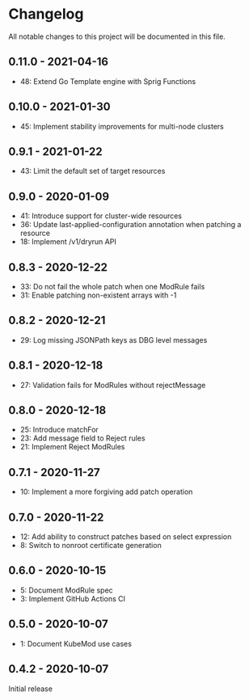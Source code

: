 # Changelog

All notable changes to this project will be documented in this file.


## 0.11.0 - 2021-04-16

* 48: Extend Go Template engine with Sprig Functions

## 0.10.0 - 2021-01-30

* 45: Implement stability improvements for multi-node clusters

## 0.9.1 - 2021-01-22

* 43: Limit the default set of target resources

## 0.9.0 - 2020-01-09

* 41: Introduce support for cluster-wide resources
* 36: Update last-applied-configuration annotation when patching a resource
* 18: Implement /v1/dryrun API

## 0.8.3 - 2020-12-22

* 33: Do not fail the whole patch when one ModRule fails
* 31: Enable patching non-existent arrays with -1

## 0.8.2 - 2020-12-21

* 29: Log missing JSONPath keys as DBG level messages

## 0.8.1 - 2020-12-18

* 27: Validation fails for ModRules without rejectMessage

## 0.8.0 - 2020-12-18

* 25: Introduce matchFor
* 23: Add message field to Reject rules
* 21: Implement Reject ModRules

## 0.7.1 - 2020-11-27

* 10: Implement a more forgiving add patch operation

## 0.7.0 - 2020-11-22

* 12: Add ability to construct patches based on select expression
* 8: Switch to nonroot certificate generation

## 0.6.0 - 2020-10-15

* 5: Document ModRule spec
* 3: Implement GitHub Actions CI

## 0.5.0 - 2020-10-07

* 1: Document KubeMod use cases

## 0.4.2 - 2020-10-07

Initial release

